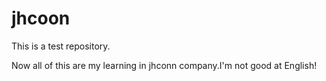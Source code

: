 # jhcoon
This is a test repository.

Now all of this are my learning in jhconn company.I'm not good at English!
